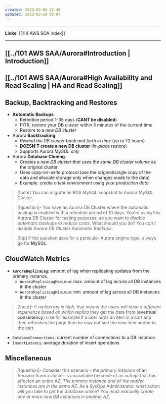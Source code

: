 ```yaml
---
created: 2023-03-05 22:42
updated: 2023-03-20 09:07
---
```

---
**Links**: [[114 AWS SOA Index]]

---
## [[../101 AWS SAA/Aurora#Introduction | Introduction]]
## [[../101 AWS SAA/Aurora#High Availability and Read Scaling | HA and Read Scaling]]

## Backup, Backtracking and Restores
- **Automatic Backups**
	- Retention period 1-35 days (**CANT be disabled**)
	- PITR, restore your DB cluster within 5 minutes of the current time
	- Restore to a *new DB cluster*
- Aurora **Backtracking**
	- *Rewind the DB cluster back and forth in time* (up to 72 hours)
	- **DOESN'T create a new DB cluster** (*in-place* restore)
	- Supports Aurora *MySQL only*
- Aurora **Database Cloning**
	- Creates a *new DB cluster that uses the same DB cluster volume* as the original cluster.
	- Uses *copy-on-write* protocol (use the original/single copy of the data and allocate storage only when changes made to the data)
	- Example: *create a test environment using your production data*

> [!note] You can migrate an RDS MySQL snapshot to Aurora MySQL Cluster.

> [!question]- You have an Aurora DB Cluster where the automatic backup is enabled with a retention period of 10 days. You're using this Aurora DB Cluster for testing purposes, so you want to *disable automatic backups to reduce costs*. What should you do?
> You *can't disable Aurora DB Cluster Automatic Backups*.

> [!tip] If the question asks for a particular Aurora engine type, always go for **MySQL**.

## CloudWatch Metrics
- **`AuroraReplicaLag`**: amount of lag when replicating updates from the primary instance.
	- `AuroraReplicaLagMaximum`: max. amount of lag across all DB instances in the cluster
	- `AuroraReplicaLagMinimum`: min. amount of lag across all DB instances in the cluster

> [!note]- If *replica lag is high*, that means the *users will have a different experience based on which replica* they get the data from (**eventual consistency**)
> Like for example if a user adds an item in a cart and then refreshes the page then he may not see the new item added to the cart.

- `DatabaseConnections`: current number of connections to a DB instance
- `InsertLatency`: average duration of insert operations

## Miscellaneous
> [!question]- Consider this scenario - the *primary instance* of an Amazon Aurora cluster is unavailable because of an *outage* that has affected an entire AZ. *The primary instance and all the reader instances are in the same AZ*. As a SysOps Administrator, what action will you take to get the database online?
> You must *manually create one or more new DB instances in another AZ*.